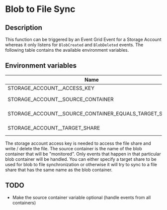 Blob to File Sync
=================

## Description

This function can be triggered by an Event Grid Event for a Storage Account whereas it only
listens for `BlobCreated` and `BlobDeleted` events. The following table contains the available
environment variables.

## Environment variables

| Name                                                  |   Description       | Required  |
|-------------------------------------------------------|---------------------|-----------|
| STORAGE_ACCOUNT__ACCESS_KEY                           | Access Key          | &check;   |
| STORAGE_ACCOUNT__SOURCE_CONTAINER                     | Source container    | &check;   |
| STORAGE_ACCOUNT__SOURCE_CONTAINER_EQUALS_TARGET_SHARE | source = target?    |           |
| STORAGE_ACCOUNT__TARGET_SHARE                         | Target share        |           |

The storage account access key is needed to access the file share and write / delete the file.
The source container is the name of the blob container that will be "monitored". Only events that
happen in that particular blob container will be handled. You can either specify a target share
to be used for blob to file synchronization or otherwise it will try to sync to a file share that
has the same name as the blob container.

## TODO
- Make the source container variable optional (handle events from all containers)